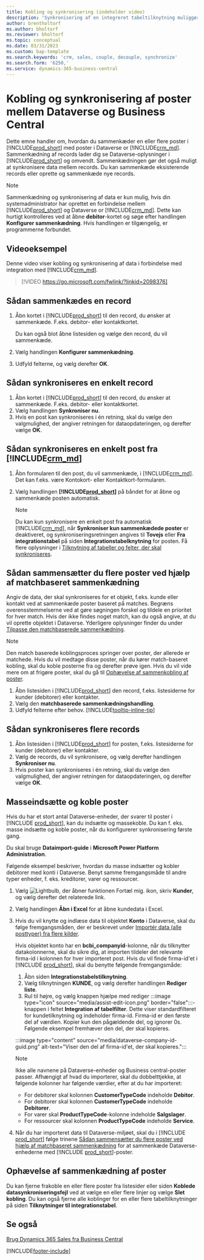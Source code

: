 ```yaml
---
title: Kobling og synkronisering (indeholder video)
description: 'Synkronisering af en integreret tabeltilknytning muliggør synkronisering af data i alle records i en tabel i Business Central og Dynamics 365 Sales-tabellen, der er sammenkædet.'
author: brentholtorf
ms.author: bholtorf
ms.reviewer: bholtorf
ms.topic: conceptual
ms.date: 03/31/2023
ms.custom: bap-template
ms.search.keywords: 'crm, sales, couple, decouple, synchronize'
ms.search.form: '6250,'
ms.service: dynamics-365-business-central
---
```


# <a name="couple-and-synchronize-records-between-dataverse-and-business-central"></a>Kobling og synkronisering af poster mellem Dataverse og Business Central

Dette emne handler om, hvordan du sammenkæder en eller flere poster i [!INCLUDE[prod_short](includes/prod_short.md)] med poster i Dataverse or [!INCLUDE[crm_md](includes/crm_md.md)]. Sammenkædning af records lader dig se Dataverse-oplysninger i [!INCLUDE[prod_short](includes/prod_short.md)] og omvendt. Sammenkædningen gør det også muligt at synkronisere data mellem records. Du kan sammenkæde eksisterende records eller oprette og sammenkæde nye records.

> [!NOTE]
> Sammenkædning og synkronisering af data er kun mulig, hvis din systemadministrator har oprettet en forbindelse mellem [!INCLUDE[prod_short](includes/prod_short.md)] og Dataverse or [!INCLUDE[crm_md](includes/crm_md.md)]. Dette kan hurtigt kontrolleres ved at åbne **debitor**-kortet og søge efter handlingen **Konfigurer sammenkædning**. Hvis handlingen er tilgængelig, er programmerne forbundet.

## <a name="video-example"></a>Videoeksempel

Denne video viser kobling og synkronisering af data i forbindelse med integration med [!INCLUDE[crm_md](includes/crm_md.md)].

> [!VIDEO https://go.microsoft.com/fwlink/?linkid=2098376]

## <a name="to-couple-a-record"></a>Sådan sammenkædes en record

1. Åbn kortet i [!INCLUDE[prod_short](includes/prod_short.md)] til den record, du ønsker at sammenkæde. F.eks. debitor- eller kontaktkortet.  

    Du kan også blot åbne listesiden og vælge den record, du vil sammenkæde.  

2. Vælg handlingen **Konfigurer sammenkædning**.  
3. Udfyld felterne, og vælg derefter **OK**.  

## <a name="to-synchronize-a-single-record"></a>Sådan synkroniseres en enkelt record

1. Åbn kortet i [!INCLUDE[prod_short](includes/prod_short.md)] til den record, du ønsker at sammenkæde. F.eks. debitor- eller kontaktkortet.  
2. Vælg handlingen **Synkroniser nu**.  
3. Hvis en post kan synkroniseres i én retning, skal du vælge den valgmulighed, der angiver retningen for dataopdateringen, og derefter vælge **OK**.  

## <a name="to-synchronize-a-single-record-from-"></a>Sådan synkroniseres en enkelt post fra [!INCLUDE[crm_md](includes/crm_md.md)]

1. Åbn formularen til den post, du vil sammenkæde, i [!INCLUDE[crm_md](includes/crm_md.md)]. Det kan f.eks. være Kontokort- eller Kontaktkort-formularen.  
2. Vælg handlingen **[!INCLUDE[prod_short](includes/prod_short.md)]** på båndet for at åbne og sammenkæde posten automatisk.

    > [!Note]
    > Du kan kun synkronisere en enkelt post fra automatisk [!INCLUDE[crm_md](includes/crm_md.md)], når **Synkroniser kun sammenkædede poster** er deaktiveret, og synkroniseringsretningen angives til **Tovejs** eller **Fra integrationstabel** på siden **Integrationstabelknytning** for posten. Få flere oplysninger i [Tilknytning af tabeller og felter, der skal synkroniseres](admin-how-to-modify-table-mappings-for-synchronization.md#create-new-records).

## <a name="to-couple-multiple-records-using-match-based-coupling"></a>Sådan sammensætter du flere poster ved hjælp af matchbaseret sammenkædning

Angiv de data, der skal synkroniseres for et objekt, f.eks. kunde eller kontakt ved at sammenkæde poster baseret på matches. Begræns overensstemmelserne ved at gøre søgningen forskel og tildele en prioritet for hver match. Hvis der ikke findes noget match, kan du også angive, at du vil oprette objektet i Dataverse. Yderligere oplysninger finder du under [Tilpasse den matchbaserede sammenkædning](admin-how-to-set-up-a-dynamics-crm-connection.md#customize-the-match-based-coupling).  

> [!NOTE]
> Den match baserede koblingsproces springer over poster, der allerede er matchede. Hvis du vil medtage disse poster, når du kører match-baseret kobling, skal du koble posterne fra og derefter prøve igen. Hvis du vil vide mere om at frigøre poster, skal du gå til [Ophævelse af sammenkobling af poster](#uncoupling-records).

1. Åbn listesiden i [!INCLUDE[prod_short](includes/prod_short.md)] den record, f.eks. listesiderne for kunder (debitorer) eller kontakter.
2. Vælg den **matchbaserede sammenkædningshandling**.
3. Udfyld felterne efter behov. [!INCLUDE[tooltip-inline-tip](includes/tooltip-inline-tip_md.md)]

## <a name="to-synchronize-multiple-records"></a>Sådan synkroniseres flere records

1. Åbn listesiden i [!INCLUDE[prod_short](includes/prod_short.md)] for posten, f.eks. listesiderne for kunder (debitorer) eller kontakter.  
2. Vælg de records, du vil synkronisere, og vælg derefter handlingen **Synkroniser nu**.  
3. Hvis poster kan synkroniseres i én retning, skal du vælge den valgmulighed, der angiver retningen for dataopdateringen, og derefter vælge **OK**.  

## <a name="bulk-insert-and-couple-records"></a>Masseindsætte og koble poster

Hvis du har et stort antal Dataverse-enheder, der svarer til poster i [!INCLUDE [prod_short](includes/prod_short.md)], kan du indsætte og massekoble. Du kan f. eks. masse indsætte og koble poster, når du konfigurerer synkronisering første gang.

Du skal bruge **Dataimport-guide** i **Microsoft Power Platform Administration**.

Følgende eksempel beskriver, hvordan du masse indsætter og kobler debitorer med konti i Dataverse. Benyt samme fremgangsmåde til andre typer enheder, f. eks. kreditorer, varer og ressourcer.

1. Vælg ![Lightbulb, der åbner funktionen Fortæl mig.](media/ui-search/search_small.png "Fortæl mig, hvad du vil foretage dig") ikon, skriv **Kunder**, og vælg derefter det relaterede link.
2. Vælg handlingen **Åbn i Excel** for at åbne kundedata i Excel. <!--Don't they need to choose the customers that they want to import to Dataverse?-->
3. Hvis du vil knytte og indlæse data til objektet **Konto** i Dataverse, skal du følge fremgangsmåden, der er beskrevet under [Importér data (alle posttyper) fra flere kilder](/power-platform/admin/import-data-all-record-types).  

    Hvis objektet konto har en **bcbi_companyid**-kolonne, når du tilknytter datakolonnerne, skal du sikre dig, at importen tildeler det relevante firma-id i kolonnen for hver importeret post. Hvis du vil finde firma-id'et i [!INCLUDE [prod_short](includes/prod_short.md)], skal du benytte følgende fremgangsmåde:

    1. Åbn siden **Integrationstabelstilknytning**.
    2. Vælg tilknytningen **KUNDE**, og vælg derefter handlingen **Rediger liste**.
    3. Rul til højre, og vælg knappen hjælpe med rediger :::image type="icon" source="media/assist-edit-icon.png" border="false":::-knappen i feltet **Integration af tabelfilter**. Dette viser standardfilteret for kundetilknytning og indeholder firma-id. Firma-id er den første del af værdien. Kopier kun den pågældende del, og ignorer 0s. Følgende eksempel fremhæver den del, der skal kopieres.

    :::image type="content" source="media/dataverse-company-id-guid.png" alt-text="Viser den del af firma-id'et, der skal kopieres.":::

    > [!NOTE]
    > Ikke alle navnene på Dataverse-enheder og Business central-poster passer. Afhængigt af hvad du importerer, skal du dobbelttjekke, at følgende kolonner har følgende værdier, efter at du har importeret:
    >
    >* For debitorer skal kolonnen **CustomerTypeCode** indeholde **Debitor**.
    >* For debitorer skal kolonnen **CustomerTypeCode** indeholde **Debitorer**. 
    >* For varer skal **ProductTypeCode**-kolonne indeholde **Salgslager**.
    >* For ressourcer skal kolonnen **ProductTypeCode** indeholde **Service**.
 
4. Når du har importeret data til Dataverse-miljøet, skal du i [!INCLUDE [prod_short](includes/prod_short.md)] følge trinene [Sådan sammensætter du flere poster ved hjælp af matchbaseret sammenkædning](#to-couple-multiple-records-using-match-based-coupling) for at sammenkæde Dataverse-enhederne med [!INCLUDE [prod_short](includes/prod_short.md)]-poster. 

## <a name="uncoupling-records"></a>Ophævelse af sammenkædning af poster

Du kan fjerne frakoble en eller flere poster fra listesider eller siden **Koblede datasynkroniseringsfejl** ved at vælge en eller flere linjer og vælge **Slet kobling**. Du kan også fjerne alle koblinger for en eller flere tabeltilknytninger på siden **Tilknytninger til integrationstabel**.

## <a name="see-also"></a>Se også

[Brug Dynamics 365 Sales fra Business Central](marketing-integrate-dynamicscrm.md)


[!INCLUDE[footer-include](includes/footer-banner.md)]
